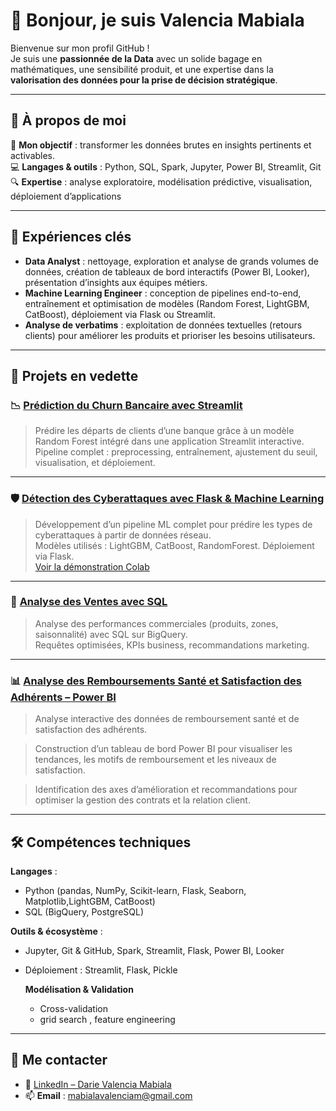 # 👋 Bonjour, je suis Valencia Mabiala

Bienvenue sur mon profil GitHub !  
Je suis une **passionnée de la Data** avec un solide bagage en mathématiques, une sensibilité produit, et une expertise dans la **valorisation des données pour la prise de décision stratégique**.

---

## 🧠 À propos de moi

🎯 **Mon objectif** : transformer les données brutes en insights pertinents et activables.  
💻 **Langages & outils** : Python, SQL, Spark, Jupyter, Power BI, Streamlit, Git  
🔍 **Expertise** : analyse exploratoire, modélisation prédictive, visualisation, déploiement d’applications

---

## 💼 Expériences clés

- **Data Analyst** : nettoyage, exploration et analyse de grands volumes de données, création de tableaux de bord interactifs (Power BI, Looker), présentation d’insights aux équipes métiers.
- **Machine Learning Engineer** : conception de pipelines end-to-end, entraînement et optimisation de modèles (Random Forest, LightGBM, CatBoost), déploiement via Flask ou Streamlit.
- **Analyse de verbatims** : exploitation de données textuelles (retours clients) pour améliorer les produits et prioriser les besoins utilisateurs.

---

## 📌 Projets en vedette

### 📉 [Prédiction du Churn Bancaire avec Streamlit](https://github.com/mabialavalencia/churn-prediction-streamlit)

> Prédire les départs de clients d’une banque grâce à un modèle Random Forest intégré dans une application Streamlit interactive.  
> Pipeline complet : preprocessing, entraînement, ajustement du seuil, visualisation, et déploiement.

---

### 🛡️ [Détection des Cyberattaques avec Flask & Machine Learning](https://github.com/mabialavalencia/D-tection-des-types-d-attaques-avec-machine-Learning)

> Développement d’un pipeline ML complet pour prédire les types de cyberattaques à partir de données réseau.  
> Modèles utilisés : LightGBM, CatBoost, RandomForest. Déploiement via Flask.  
> [Voir la démonstration Colab](https://colab.research.google.com/drive/1J9m_LSlOOqgPCQqNDJu7qam9U5hsbic7?usp=sharing)

---

### 🧾 [Analyse des Ventes avec SQL](https://github.com/mabialavalencia/Projet1SQLVentes)

> Analyse des performances commerciales (produits, zones, saisonnalité) avec SQL sur BigQuery.  
> Requêtes optimisées, KPIs business, recommandations marketing.

---

### 📊 [Analyse des Remboursements Santé et Satisfaction des Adhérents – Power BI](https://github.com/mabialavalencia/Projet-powerbi-assurance)

> Analyse interactive des données de remboursement santé et de satisfaction des adhérents.

> Construction d’un tableau de bord Power BI pour visualiser les tendances, les motifs de remboursement et les niveaux de satisfaction.

> Identification des axes d’amélioration et recommandations pour optimiser la gestion des contrats et la relation client.

---


## 🛠️ Compétences techniques

**Langages** :  
- Python (pandas, NumPy, Scikit-learn, Flask, Seaborn, Matplotlib,LightGBM, CatBoost)  
- SQL (BigQuery, PostgreSQL)

**Outils & écosystème** :  
- Jupyter, Git & GitHub, Spark, Streamlit, Flask, Power BI, Looker  
- Déploiement : Streamlit, Flask, Pickle

  **Modélisation & Validation**
  - Cross-validation
  - grid search , feature engineering

---

## 🤝 Me contacter

- 🔗 [LinkedIn – Darie Valencia Mabiala](https://www.linkedin.com/in/darie-valencia-mabiala)
- 📫 **Email** : mabialavalenciam@gmail.com



